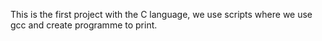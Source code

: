 This is the first project with the C language, we use scripts where we use gcc and create programme to print.
